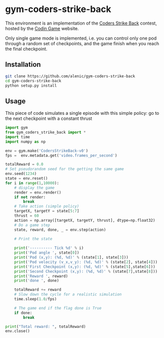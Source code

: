 # gym-coders-strike-back

This environment is an implementation of the [Coders Strike Back](https://www.codingame.com/multiplayer/bot-programming/coders-strike-back) contest, hosted by the [Codin Game](https://www.codingame.com) website.

Only single game mode is implemented,  i.e. you can control only one pod through a random set of checkpoints, and the game finish when you reach the final checkpoint.

## Installation

```bash
git clone https://github.com/alenic/gym-coders-strike-back
cd gym-coders-strike-back
python setup.py install
```

## Usage
This piece of code simulates a single episode with this simple policy: go to the next checkpoint with a constant thrust

```python
import gym
from gym_coders_strike_back import *
import time
import numpy as np

env = gym.make('CodersStrikeBack-v0')
fps =  env.metadata.get('video.frames_per_second')

totalReward = 0.0
# Set pseudorandom seed for the getting the same game
env.seed(1234)
state = env.reset()
for i in range(1,10000):
    # display the game
    render = env.render()
    if not render:
        break
    # Take action (simple policy)
    targetX, targetY = state[5:7]
    thrust = 60
    action = np.array([targetX, targetY, thrust], dtype=np.float32)
    # Do a game step
    state, reward, done, _ = env.step(action)

    # Print the state
    
    print('---------- Tick %d' % i)
    print('Pod angle ', state[0])
    print('Pod (x,y): (%d, %d)' % (state[1], state[3]))
    print('Pod velocity (v_x,v_y): (%d, %d)' % (state[2], state[4]))
    print('First Checkpoint (x,y): (%d, %d)' % (state[5],state[6]))
    print('Second Checkpoint (x,y): (%d, %d)' % (state[7],state[8]))
    print('Reward ', reward)
    print('done ', done)

    totalReward += reward
    # Slow down the cycle for a realistic simulation
    time.sleep(1.0/fps)

    # The game end if the flag done is True
    if done:
        break

print("Total reward: ", totalReward)
env.close()
```
